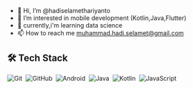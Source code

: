 - 👋 Hi, I’m @hadiselamethariyanto
- 👀 I’m interested in mobile development (Kotlin,Java,Flutter)
- 🌱 currently,i'm learning data science
- 📫 How to reach me muhammad.hadi.selamet@gmail.com

## 🛠 Tech Stack
  ![Git](https://img.shields.io/badge/Git-%23F05033.svg?style=flat&logo=git&logoColor=white)&nbsp;
  ![GitHub](https://img.shields.io/badge/-GitHub-05122A?style=flat&logo=github)&nbsp;
  ![Android](https://img.shields.io/badge/Android-3DDC84?style=flat&logo=android&logoColor=white)&nbsp;
  ![Java](https://img.shields.io/badge/Java-%23ED8B00.svg?style=flat&logo=java&logoColor=white)&nbsp;
  ![Kotlin](https://img.shields.io/badge/Kotlin-%230095D5.svg?style=flat&logo=kotlin&logoColor=white)&nbsp;
  ![JavaScript](https://img.shields.io/badge/JavaScript-%F7DF1E.svg?style=flat&logo=javascript&logoColor=white)&nbsp;
